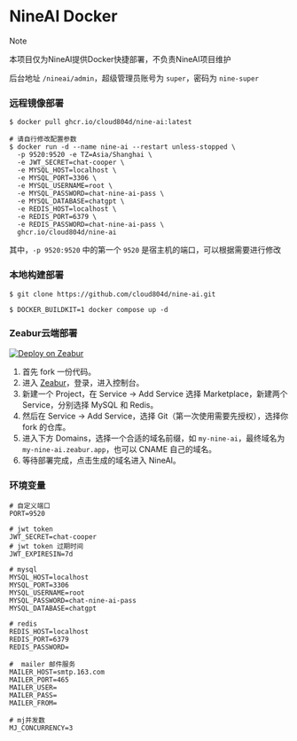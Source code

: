 # NineAI Docker

> [!NOTE]
> 本项目仅为NineAI提供Docker快捷部署，不负责NineAI项目维护

后台地址 `/nineai/admin`，超级管理员账号为 `super`，密码为 `nine-super`

### 远程镜像部署
```shell
$ docker pull ghcr.io/cloud804d/nine-ai:latest

# 请自行修改配置参数
$ docker run -d --name nine-ai --restart unless-stopped \
  -p 9520:9520 -e TZ=Asia/Shanghai \
  -e JWT_SECRET=chat-cooper \
  -e MYSQL_HOST=localhost \
  -e MYSQL_PORT=3306 \
  -e MYSQL_USERNAME=root \
  -e MYSQL_PASSWORD=chat-nine-ai-pass \
  -e MYSQL_DATABASE=chatgpt \
  -e REDIS_HOST=localhost \
  -e REDIS_PORT=6379 \
  -e REDIS_PASSWORD=chat-nine-ai-pass \
  ghcr.io/cloud804d/nine-ai
```

其中，`-p 9520:9520` 中的第一个 `9520` 是宿主机的端口，可以根据需要进行修改

### 本地构建部署
```shell
$ git clone https://github.com/cloud804d/nine-ai.git

$ DOCKER_BUILDKIT=1 docker compose up -d
```

### Zeabur云端部署
[![Deploy on Zeabur](https://zeabur.com/button.svg)](https://zeabur.com/templates/3JBCWY?referralCode=cloud804d)

1. 首先 fork 一份代码。
2. 进入 [Zeabur](https://zeabur.com?referralCode=cloud804d)，登录，进入控制台。
3. 新建一个 Project，在 Service -> Add Service 选择 Marketplace，新建两个 Service，分别选择 MySQL 和 Redis。
4. 然后在 Service -> Add Service，选择 Git（第一次使用需要先授权），选择你 fork 的仓库。
5. 进入下方 Domains，选择一个合适的域名前缀，如 `my-nine-ai`，最终域名为 `my-nine-ai.zeabur.app`，也可以 CNAME 自己的域名。
6. 等待部署完成，点击生成的域名进入 NineAI。


### 环境变量
```
# 自定义端口
PORT=9520

# jwt token
JWT_SECRET=chat-cooper
# jwt token 过期时间
JWT_EXPIRESIN=7d

# mysql
MYSQL_HOST=localhost
MYSQL_PORT=3306
MYSQL_USERNAME=root
MYSQL_PASSWORD=chat-nine-ai-pass
MYSQL_DATABASE=chatgpt

# redis
REDIS_HOST=localhost
REDIS_PORT=6379
REDIS_PASSWORD=

#  mailer 邮件服务
MAILER_HOST=smtp.163.com
MAILER_PORT=465
MAILER_USER=
MAILER_PASS=
MAILER_FROM=

# mj并发数
MJ_CONCURRENCY=3
```
